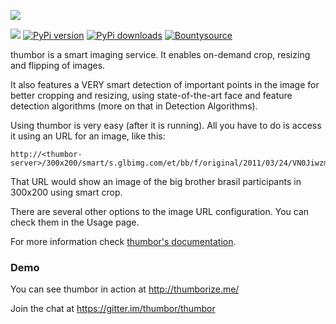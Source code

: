 [<img src="https://raw.github.com/thumbor/thumbor/master/logo-thumbor.png">](https://github.com/thumbor/thumbor)

[<img src="https://secure.travis-ci.org/thumbor/thumbor.png?branch=master">](http://travis-ci.org/thumbor/thumbor) [![PyPi version](https://pypip.in/v/thumbor/badge.png)](https://crate.io/packages/thumbor/) [![PyPi downloads](https://pypip.in/d/thumbor/badge.png)](https://crate.io/packages/thumbor/) [![Bountysource](https://www.bountysource.com/badge/tracker?tracker_id=257692)](https://www.bountysource.com/trackers/257692-globocom-thumbor?utm_source=257692&utm_medium=shield&utm_campaign=TRACKER_BADGE)

thumbor is a smart imaging service. It enables on-demand crop, resizing and flipping of images.

It also features a VERY smart detection of important points in the image for better cropping and resizing, using state-of-the-art face and feature detection algorithms (more on that in Detection Algorithms).

Using thumbor is very easy (after it is running). All you have to do is access it using an URL for an image, like this:

```
http://<thumbor-server>/300x200/smart/s.glbimg.com/et/bb/f/original/2011/03/24/VN0JiwzmOw0b0lg.jpg
```

That URL would show an image of the big brother brasil participants in 300x200 using smart crop.

There are several other options to the image URL configuration. You can check them in the Usage page.

For more information check [thumbor's
documentation](https://github.com/globocom/thumbor/wiki "thumbor docs").

### Demo

You can see thumbor in action at http://thumborize.me/



Join the chat at https://gitter.im/thumbor/thumbor
